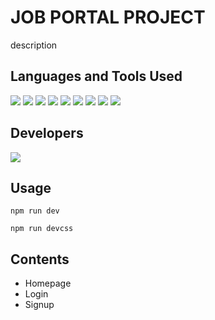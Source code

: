 # JOB PORTAL PROJECT
description

## Languages and Tools Used
<img src="https://img.shields.io/badge/html5-%23E34F26.svg?style=for-the-badge&logo=html5&logoColor=white"> 
<img src="https://img.shields.io/badge/css3-%231572B6.svg?style=for-the-badge&logo=css3&logoColor=white"> 
<img src="https://img.shields.io/badge/javascript%20-%23323330.svg?&style=for-the-badge&logo=javascript&logoColor=%23F7DF1E"> 
<img src="https://img.shields.io/badge/tailwind%20css%20-%2338B2AC.svg?&style=for-the-badge&logo=tailwind-css&logoColor=white"> 
<img src="https://img.shields.io/badge/node.js%20-%23008CC1.svg?&style=for-the-badge&logo=node.js&logoColor=white"> 
<img src="https://img.shields.io/badge/git%20-%23F05032.svg?&style=for-the-badge&logo=git&logoColor=white"/> 
<img src="https://img.shields.io/badge/GitHub-181717?style=for-the-badge&logo=github&logoColor=white"/> 
<img src="https://img.shields.io/badge/Visual%20Studio-5C2D91?style=for-the-badge&logo=visual-studio">  
<img src="https://img.shields.io/badge/figma-%23F24E1E.svg?style=for-the-badge&logo=figma&logoColor=white">

## Developers
<a href="https://github.com/your-username"><img src="https://img.shields.io/badge/your-username-%23121011.svg?&style=for-the-badge&logo=github&logoColor=white"></a>

## Usage
```
npm run dev
```
```
npm run devcss
```

## Contents
- Homepage
- Login
- Signup
